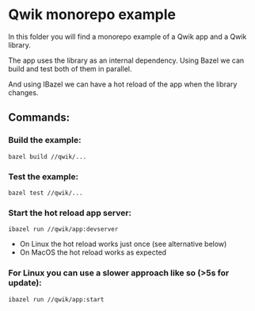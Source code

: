 # Qwik monorepo example
In this folder you will find a monorepo example of a Qwik app and a Qwik library.

The app uses the library as an internal dependency. Using Bazel we can build and test both of them in parallel.

And using IBazel we can have a hot reload of the app when the library changes.

## Commands:

### Build the example:
```
bazel build //qwik/...
```

### Test the example:
```
bazel test //qwik/...
```


### Start the hot reload app server:
```
ibazel run //qwik/app:devserver
```
* On Linux the hot reload works just once (see alternative below)
* On MacOS the hot reload works as expected

### For Linux you can use a slower approach like so (>5s for update):
```
ibazel run //qwik/app:start
```